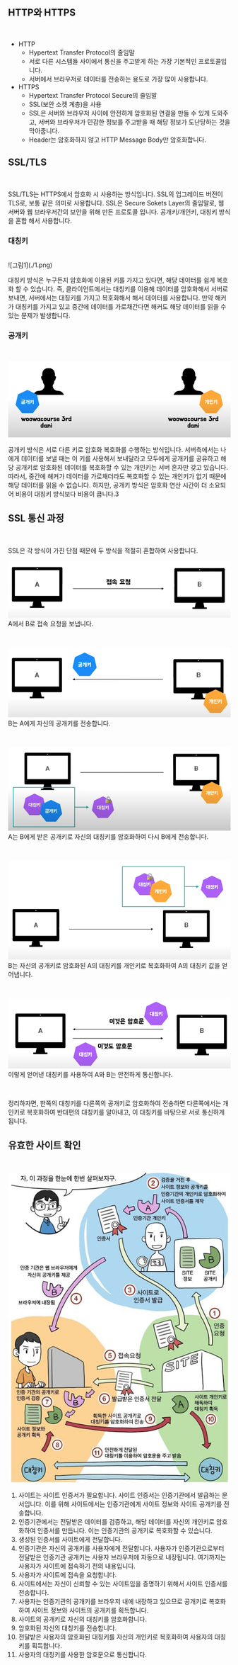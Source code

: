 ## HTTP와 HTTPS
<br>

* HTTP
  * Hypertext Transfer Protocol의 줄임말
  * 서로 다른 시스템들 사이에서 통신을 주고받게 하는 가장 기본적인 프로토콜입니다.
  * 서버에서 브라우저로 데이터를 전송하는 용도로 가장 많이 사용합니다.
* HTTPS
  * Hypertext Transfer Protocol Secure의 줄임말
  * SSL(보안 소켓 계층)을 사용
  * SSL은 서버와 브라우저 사이에 안전하게 암호화된 연결을 만들 수 있게 도와주고, 서버와 브라우저가 민감한 정보를 주고받을 때 해당 정보가 도난당하는 것을 막아줍니다.
  * Header는 암호화하지 않고 HTTP Message Body만 암호화합니다.

## SSL/TLS
<br>

SSL/TLS는 HTTPS에서 암호화 시 사용하는 방식입니다. SSL의 업그레이드 버전이 TLS로, 보통 같은 의미로 사용합니다. SSL은 Secure Sokets Layer의 줄임말로, 웹 서버와 웹 브라우저간의 보안을 위해 만든 프로토콜 입니다. 공개키/개인키, 대칭키 방식을 혼합 해서 사용합니다.

### 대칭키
<br>
![그림1](./1.png)

대칭키 방식은 누구든지 암호화에 이용된 키를 가지고 있다면, 해당 데이터를 쉽게 복호화 할 수 있습니다. 즉, 클라이언트에서는 대칭키를 이용해 데이터를 암호화해서 서버로 보내면, 서버에서는 대칭키를 가지고 복호화해서 해서 데이터를 사용합니다. 만약 해커가 대칭키를 가지고 있고 중간에 데이터를 가로채간다면 해커도 해당 데이터를 읽을 수 있는 문제가 발생합니다.

### 공개키
<br>

![그림2](./2.png)

공개키 방식은 서로 다른 키로 암호화 복호화를 수행하는 방식입니다. 서버측에서는 나에게 데이터를 보낼 때는 이 키를 사용해서 보내달라고 모두에게 공개키를 공유하고 해당 공개키로 암호화된 데이터를 복호화할 수 있는 개인키는 서버 혼자만 갖고 있습니다. 따라서, 중간에 해커가 데이터를 가로채더라도 복호화할 수 있는 개인키가 없기 때문에 해당 데이터를 읽을 수 없습니다. 하지만, 공개키 방식은 암호화 연산 시간이 더 소요되어 비용이 대칭키 방식보다 비용이 큽니다.3


## SSL 통신 과정
<br>

SSL은 각 방식이 가진 단점 때문에 두 방식을 적절히 혼합하여 사용합니다.

![그림3](./3.png)
A에서 B로 접속 요청을 보냅니다.

<br>

![그림4](./4.png)
B는 A에게 자신의 공개키를 전송합니다.

<br>

![그림5](./5.png)
A는 B에게 받은 공개키로 자신의 대칭키를 암호화하여 다시 B에게 전송합니다.

<br>

![그림6](./6.png)
B는 자신의 공개키로 암호화된 A의 대칭키를 개인키로 복호화하여 A의 대칭키 값을 얻어냅니다.

<br>

![그림7](./7.png)
이렇게 얻어낸 대칭키를 사용하여 A와 B는 안전하게 통신합니다.

<br>

정리하자면, 한쪽의 대칭키를 다른쪽의 공개키로 암호화하여 전송하면 다른쪽에서는 개인키로 복호화하여 반대편의 대칭키를 알아내고, 이 대칭키를 바탕으로 서로 통신하게 됩니다.

## 유효한 사이트 확인
<br>

![그림8](./8.png)
1. 사이트는 사이트 인증서가 필요합니다. 사이트 인증서는 인증기관에서 발급하는 문서입니다. 이를 위해 사이트에서는 인증기관에게 사이트 정보와 사이트 공개키를 전송합니다.
2. 인증기관에서는 전달받은 데이터를 검증하고, 해당 데이터를 자신의 개인키로 암호화하여 인증서를 만듭니다. 이는 인증기관의 공개키로 복호화할 수 있습니다.
3. 생성된 인증서를 사이트에게 전달합니다.
4. 인증기관은 자신의 공개키를 사용자에게 전달합니다. 사용자가 인증기관으로부터 전달받은 인증기관 공개키는 사용자 브라우저에 자동으로 내장됩니다. 여기까지는 사용자가 사이트에 접속하기 전의 내용입니다.
5. 사용자가 사이트에 접속을 요청합니다.
6. 사이트에서는 자신이 신뢰할 수 있는 사이트임을 증명하기 위해서 사이트 인증서를 전송합니다.
7. 사용자는 인증기관의 공개키를 브라우저 내에 내장하고 있으므로 공개키로 복호화하여 사이트 정보와 사이트의 공개키를 획득합니다.
8. 사이트의 공개키로 자신의 대칭키를 암호화합니다.
9. 암호화된 자신의 대칭키를 전송합니다.
10. 전달받은 사용자의 암호화된 대칭키를 자신의 개인키로 복호화하여 사용자의 대칭키를 획득합니다.
11. 사용자의 대칭키를 사용한 암호문으로 통신합니다.
